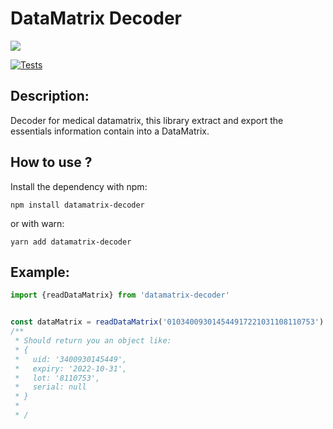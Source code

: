 # DataMatrix Decoder

![](./assets/banner.png)

[![Tests](https://github.com/ExactCure/datamatrix-decoder/actions/workflows/webpack.yml/badge.svg)](https://github.com/ExactCure/datamatrix-decoder/actions/workflows/webpack.yml)

## Description:

Decoder for medical datamatrix, this library extract and export the essentials information contain into a DataMatrix.

## How to use ?

Install the dependency with npm:

```
npm install datamatrix-decoder
```

or with warn:

```
yarn add datamatrix-decoder
```

## Example:

```typescript
import {readDataMatrix} from 'datamatrix-decoder'


const dataMatrix = readDataMatrix('010340093014544917221031108110753')
/**
 * Should return you an object like:
 * {
 *   uid: '3400930145449',
 *   expiry: '2022-10-31',
 *   lot: '8110753',
 *   serial: null
 * }
 *
 * /

```
